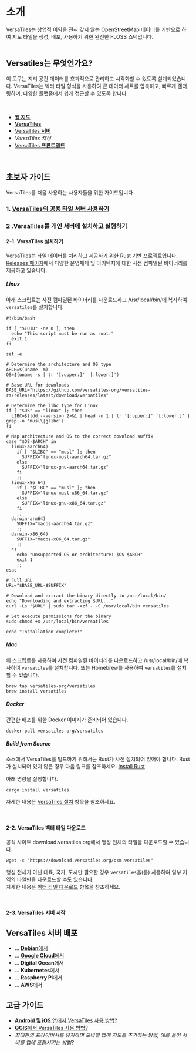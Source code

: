 # 소개
VersaTiles는 상업적 이익을 전혀 갖지 않는 OpenStreetMap 데이터를 기반으로 하여 지도 타일을 생성, 배포, 사용하기 위한 완전한 FLOSS 스택입니다.  
<br />

## Versatiles는 무엇인가요?
이 도구는 지리 공간 데이터를 효과적으로 관리하고 시각화할 수 있도록 설계되었습니다. VersaTiles는 벡터 타일 형식을 사용하여 큰 데이터 세트를 압축하고, 빠르게 렌더링하며, 다양한 플랫폼에서 쉽게 접근할 수 있도록 합니다.

<br />

- [**웹 지도**][웹 지도]
- [**VersaTiles**][VersaTiles]
- [VersaTiles **서버**][VersaTiles 서버]
- *VersaTiles 캐싱*
- [VersaTiles **프론트엔드**][VersaTiles 프론트엔드]
<br />

## 초보자 가이드
VersaTiles를 처음 사용하는 사용자들을 위한 가이드입니다.

### 1. [VersaTiles의 공용 타일 서버 사용하기][공용 타일 서버 사용하기]
 
### 2 .VersaTiles를 개인 서버에 설치하고 실행하기
#### 2-1. VersaTiles 설치하기  
VersaTiles는 타일 데이터를 처리하고 제공하기 위한 Rust 기반 프로젝트입니다. [Releases 페이지](https://github.com/versatiles-org/versatiles-rs/releases/)에서 다양한 운영체제 및 아키텍처에 대한 사전 컴파일된 바이너리를 제공하고 있습니다. 

##### Linux  
아래 스크립트는 사전 컴파일된 바이너리를 다운로드하고 /usr/local/bin/에 복사하여 `versatiles`를 설치합니다.

~~~shell
#!/bin/bash

if [ "$EUID" -ne 0 ]; then
  echo "This script must be run as root."
  exit 1
fi

set -e

# Determine the architecture and OS type
ARCH=$(uname -m)
OS=$(uname -s | tr '[:upper:]' '[:lower:]')

# Base URL for downloads
BASE_URL="https://github.com/versatiles-org/versatiles-rs/releases/latest/download/versatiles"

# Determine the libc type for Linux
if [ "$OS" == "linux" ]; then
  LIBC=$(ldd --version 2>&1 | head -n 1 | tr '[:upper:]' '[:lower:]' | grep -o 'musl\|glibc')
fi

# Map architecture and OS to the correct download suffix
case "$OS-$ARCH" in
  linux-aarch64)
    if [ "$LIBC" == "musl" ]; then
      SUFFIX="linux-musl-aarch64.tar.gz"
    else
      SUFFIX="linux-gnu-aarch64.tar.gz"
    fi
    ;;
  linux-x86_64)
    if [ "$LIBC" == "musl" ]; then
      SUFFIX="linux-musl-x86_64.tar.gz"
    else
      SUFFIX="linux-gnu-x86_64.tar.gz"
    fi
    ;;
  darwin-arm64)
    SUFFIX="macos-aarch64.tar.gz"
    ;;
  darwin-x86_64)
    SUFFIX="macos-x86_64.tar.gz"
    ;;
  *)
    echo "Unsupported OS or architecture: $OS-$ARCH"
    exit 1
    ;;
esac

# Full URL
URL="$BASE_URL-$SUFFIX"

# Download and extract the binary directly to /usr/local/bin/
echo "Downloading and extracting $URL..."
curl -Ls "$URL" | sudo tar -xzf - -C /usr/local/bin versatiles

# Set execute permissions for the binary
sudo chmod +x /usr/local/bin/versatiles

echo "Installation complete!"
~~~

##### Mac
위 스크립트를 사용하여 사전 컴파일된 바이너리를 다운로드하고 /usr/local/bin/에 복사하여 `versatiles`를 설치합니다. 또는 Homebrew를 사용하여 `versatiles`를 설치할 수 있습니다.

~~~shell
brew tap versatiles-org/versatiles
brew install versatiles
~~~

##### Docker
간편한 배포를 위한 Docker 이미지가 준비되어 있습니다.

~~~shell
docker pull versatiles-org/versatiles
~~~

##### Build from Source
소스에서 VersaTiles를 빌드하기 위해서는 Rust가 사전 설치되어 있어야 합니다. Rust가 설치되어 있지 않은 경우 다음 링크를 참조하세요. [Install Rust](https://www.rust-lang.org/tools/install)

아래 명령을 실행합니다.

~~~shell
cargo install versatiles
~~~

자세한 내용은 [VersaTiles 설치] 항목을 참조하세요.

<br />

#### 2-2. VersaTiles 벡터 타일 다운로드  
공식 사이트 download.versatiles.org에서 행성 전체의 타일을 다운로드할 수 있습니다.

~~~shell
wget -c "https://download.versatiles.org/osm.versatiles"
~~~

행성 전체가 아닌 대륙, 국가, 도시만 필요한 경우 `versatiles`을(를) 사용하여 일부 지역의 타일만을 다운로드할 수도 있습니다.  
자세한 내용은 [벡터 타일 다운로드] 항목을 참조하세요.

<br />

#### 2-3. VersaTiles 서버 시작

## VersaTiles 서버 배포
- … [**Debian**에서][Debian에서]
- … [**Google Cloud**에서][Google Cloud에서]
- … **Digital Ocean**에서
- … **Kubernetes**에서
- … **Raspberry Pi**에서
- … **AWS**에서

## 고급 가이드
- [**Android 및 iOS** 앱에서 VersaTiles 사용 방법?][Android 및 iOS 앱에서 VersaTiles 사용 방법]
- [**QGIS**에서 VersaTiles 사용 방법?][QGIS에서 VersaTiles 사용 방법]
- *최대한의 프라이버시를 유지하며 모바일 앱에 지도를 추가하는 방법, 예를 들어 서버를 앱에 포함시키는 방법?*


[웹 지도]: basics/web_maps.md
[VersaTiles]: basics/versatiles.md
[VersaTiles 서버]: basics/versatiles_server.md
[VersaTiles 프론트엔드]: basics/frontend.md
[공용 타일 서버 사용하기]: guides/use_tiles.versatiles.org.md
[VersaTiles 설치하기]: guides/install_versatiles.md
[벡터 타일 다운로드]: guides/download_tiles.md

[VersaTiles 설치]: guides/install_versatiles.md
[Linux에서]: guides/local_server_debian.md
[Mac에서]: guides/local_server_mac.md
[Docker를 사용하여]: guides/local_server_docker.md
[Debian에서]: guides/deploy_on_debian.md

[Google Cloud에서]: guides/deploy_in_google_cloud.md
[Android 및 iOS 앱에서 VersaTiles 사용 방법]: guides/what_about_mobile.md
[QGIS에서 VersaTiles 사용 방법]: guides/use_versatiles_in_qgis.md
